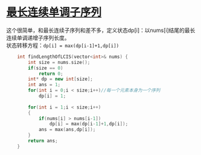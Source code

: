 # [最长连续单调子序列](https://leetcode-cn.com/problems/longest-continuous-increasing-subsequence/)
这个很简单，和最长连续子序列和差不多，定义状态dp[i]：以nums[i]结尾的最长连续单调递增子序列长度。<br>
状态转移方程：`dp[i] = max(dp[i-1]+1,dp[i])`
```cpp
    int findLengthOfLCIS(vector<int>& nums) {
        int size = nums.size();
        if(size == 0)
            return 0;
        int* dp = new int[size];
        int ans = 1;
        for(int i = 0;i < size;i++)//每一个元素本身为一个序列
            dp[i] = 1;
        
        for(int i = 1;i < size;i++)
        {
            if(nums[i] > nums[i-1])
                dp[i] = max(dp[i-1]+1,dp[i]);
            ans = max(ans,dp[i]);
        }
        return ans;
    }
```
